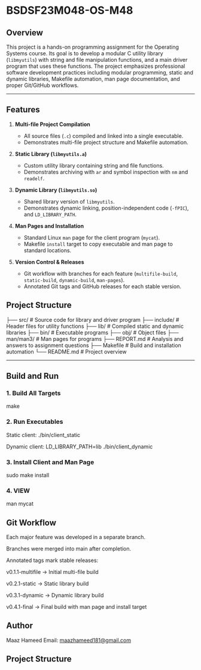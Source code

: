 # BSDSF23M048-OS-M48


## Overview
This project is a hands-on programming assignment for the Operating Systems course. Its goal is to develop a modular C utility library (`libmyutils`) with string and file manipulation functions, and a main driver program that uses these functions. The project emphasizes professional software development practices including modular programming, static and dynamic libraries, Makefile automation, man page documentation, and proper Git/GitHub workflows.

---

## Features

1. **Multi-file Project Compilation**
   - All source files (`.c`) compiled and linked into a single executable.
   - Demonstrates multi-file project structure and Makefile automation.

2. **Static Library (`libmyutils.a`)**
   - Custom utility library containing string and file functions.
   - Demonstrates archiving with `ar` and symbol inspection with `nm` and `readelf`.

3. **Dynamic Library (`libmyutils.so`)**
   - Shared library version of `libmyutils`.
   - Demonstrates dynamic linking, position-independent code (`-fPIC`), and `LD_LIBRARY_PATH`.

4. **Man Pages and Installation**
   - Standard Linux `man` page for the client program (`mycat`).
   - Makefile `install` target to copy executable and man page to standard locations.

5. **Version Control & Releases**
   - Git workflow with branches for each feature (`multifile-build`, `static-build`, `dynamic-build`, `man-pages`).
   - Annotated Git tags and GitHub releases for each stable version.


## Project Structure

├── src/ # Source code for library and driver program
├── include/ # Header files for utility functions
├── lib/ # Compiled static and dynamic libraries
├── bin/ # Executable programs
├── obj/ # Object files
├── man/man3/ # Man pages for programs
├── REPORT.md # Analysis and answers to assignment questions
├── Makefile # Build and installation automation
└── README.md # Project overview



---

## Build and Run

### 1. Build All Targets

make

### 2. Run Executables

Static client: ./bin/client_static

Dynamic client: LD_LIBRARY_PATH=lib ./bin/client_dynamic

### 3. Install Client and Man Page

sudo make install

### 4. VIEW
man mycat

## Git Workflow

Each major feature was developed in a separate branch.

Branches were merged into main after completion.

Annotated tags mark stable releases:

v0.1.1-multifile → Initial multi-file build

v0.2.1-static → Static library build

v0.3.1-dynamic → Dynamic library build

v0.4.1-final → Final build with man page and install target

## Author

Maaz Hameed
Email: maazhameed181@gmail.com



## Project Structure

